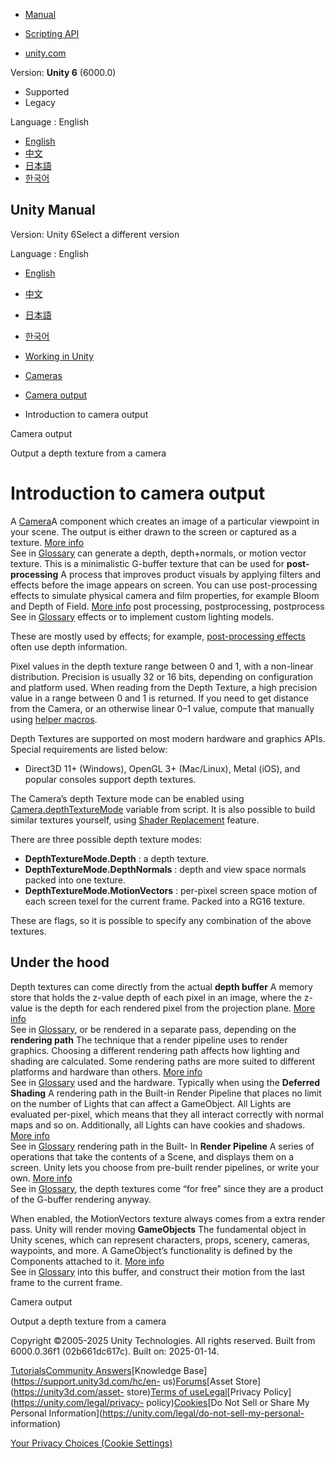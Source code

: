 [](https://docs.unity3d.com)

  * [Manual](../Manual/index.html)
  * [Scripting API](../ScriptReference/index.html)

  * [unity.com](https://unity.com/)

Version: **Unity 6** (6000.0)

  * Supported
  * Legacy

Language : English

  * [English](/Manual/CameraOutput-introduction.html)
  * [中文](/cn/current/Manual/CameraOutput-introduction.html)
  * [日本語](/ja/current/Manual/CameraOutput-introduction.html)
  * [한국어](/kr/current/Manual/CameraOutput-introduction.html)

[](https://docs.unity3d.com)

## Unity Manual

Version: Unity 6Select a different version

Language : English

  * [English](/Manual/CameraOutput-introduction.html)
  * [中文](/cn/current/Manual/CameraOutput-introduction.html)
  * [日本語](/ja/current/Manual/CameraOutput-introduction.html)
  * [한국어](/kr/current/Manual/CameraOutput-introduction.html)

  * [Working in Unity](working-in-unity.html)
  * [Cameras](Cameras.html)
  * [Camera output](CameraOutput.html)
  * Introduction to camera output

[](CameraOutput.html)

Camera output

[](SL-CameraDepthTexture.html)

Output a depth texture from a camera

# Introduction to camera output

A [Camera](Cameras.html)A component which creates an image of a particular
viewpoint in your scene. The output is either drawn to the screen or captured
as a texture. [More info](CamerasOverview.html)  
See in [Glossary](Glossary.html#Camera) can generate a depth, depth+normals,
or motion vector texture. This is a minimalistic G-buffer texture that can be
used for **post-processing** A process that improves product visuals by
applying filters and effects before the image appears on screen. You can use
post-processing effects to simulate physical camera and film properties, for
example Bloom and Depth of Field. [More info](PostProcessingOverview.html)
post processing, postprocessing, postprocess  
See in [Glossary](Glossary.html#post-processing) effects or to implement
custom lighting models.

These are mostly used by effects; for example, [post-processing
effects](PostProcessingOverview.html) often use depth information.

Pixel values in the depth texture range between 0 and 1, with a non-linear
distribution. Precision is usually 32 or 16 bits, depending on configuration
and platform used. When reading from the Depth Texture, a high precision value
in a range between 0 and 1 is returned. If you need to get distance from the
Camera, or an otherwise linear 0–1 value, compute that manually using [helper
macros](SL-BuiltinFunctions.html).

Depth Textures are supported on most modern hardware and graphics APIs.
Special requirements are listed below:

  * Direct3D 11+ (Windows), OpenGL 3+ (Mac/Linux), Metal (iOS), and popular consoles support depth textures.

The Camera’s depth Texture mode can be enabled using
[Camera.depthTextureMode](../ScriptReference/Camera-depthTextureMode.html)
variable from script. It is also possible to build similar textures yourself,
using [Shader Replacement](SL-ShaderReplacement.html) feature.

There are three possible depth texture modes:

  * **DepthTextureMode.Depth** : a depth texture.
  * **DepthTextureMode.DepthNormals** : depth and view space normals packed into one texture.
  * **DepthTextureMode.MotionVectors** : per-pixel screen space motion of each screen texel for the current frame. Packed into a RG16 texture.

These are flags, so it is possible to specify any combination of the above
textures.

## Under the hood

Depth textures can come directly from the actual **depth buffer** A memory
store that holds the z-value depth of each pixel in an image, where the
z-value is the depth for each rendered pixel from the projection plane. [More
info](class-RenderTexture.html)  
See in [Glossary](Glossary.html#depthbuffer), or be rendered in a separate
pass, depending on the **rendering path** The technique that a render pipeline
uses to render graphics. Choosing a different rendering path affects how
lighting and shading are calculated. Some rendering paths are more suited to
different platforms and hardware than others. [More info](RenderingPaths.html)  
See in [Glossary](Glossary.html#RenderingPath) used and the hardware.
Typically when using the **Deferred Shading** A rendering path in the Built-in
Render Pipeline that places no limit on the number of Lights that can affect a
GameObject. All Lights are evaluated per-pixel, which means that they all
interact correctly with normal maps and so on. Additionally, all Lights can
have cookies and shadows. [More info](RenderTech-DeferredShading.html)  
See in [Glossary](Glossary.html#Deferredshading) rendering path in the Built-
In **Render Pipeline** A series of operations that take the contents of a
Scene, and displays them on a screen. Unity lets you choose from pre-built
render pipelines, or write your own. [More info](render-pipelines.html)  
See in [Glossary](Glossary.html#Renderpipeline), the depth textures come “for
free” since they are a product of the G-buffer rendering anyway.

When enabled, the MotionVectors texture always comes from a extra render pass.
Unity will render moving **GameObjects** The fundamental object in Unity
scenes, which can represent characters, props, scenery, cameras, waypoints,
and more. A GameObject’s functionality is defined by the Components attached
to it. [More info](class-GameObject.html)  
See in [Glossary](Glossary.html#GameObject) into this buffer, and construct
their motion from the last frame to the current frame.

[](CameraOutput.html)

Camera output

[](SL-CameraDepthTexture.html)

Output a depth texture from a camera

Copyright ©2005-2025 Unity Technologies. All rights reserved. Built from
6000.0.36f1 (02b661dc617c). Built on: 2025-01-14.

[Tutorials](https://learn.unity.com/)[Community
Answers](https://answers.unity3d.com)[Knowledge
Base](https://support.unity3d.com/hc/en-
us)[Forums](https://forum.unity3d.com)[Asset Store](https://unity3d.com/asset-
store)[Terms of
use](https://docs.unity3d.com/Manual/TermsOfUse.html)[Legal](https://unity.com/legal)[Privacy
Policy](https://unity.com/legal/privacy-
policy)[Cookies](https://unity.com/legal/cookie-policy)[Do Not Sell or Share
My Personal Information](https://unity.com/legal/do-not-sell-my-personal-
information)

[Your Privacy Choices (Cookie Settings)](javascript:void\(0\);)

